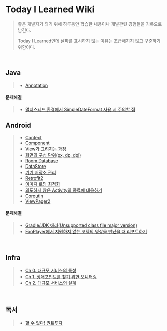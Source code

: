 # Today I Learned Wiki
>좋은 개발자가 되기 위해 하루동안 학습한 내용이나 개발관련 경험들을 기록으로 남긴다.
>
>Today I Learned인데 날짜를 표시하지 않는 이유는 조급해지지 않고 꾸준하기 위함이다.

<br/>

## Java
> - [Annotation](https://github.com/eia51/TIL/blob/main/Java/Study/Annotation.md)
#### 문제해결
> - [멀티스레드 환경에서 SimpleDateFormat 사용 시 주의할 점](https://github.com/eia51/TIL/blob/main/Java/TroubleShooting/caution_of_using_sdf_at_multi_thread.md)

## Android
> - [Context](https://github.com/eia51/TIL/blob/main/Android/Study/android_context.md)
> - [Component](https://github.com/eia51/TIL/blob/main/Android/Study/android_component.md)
> - [View가 그려지는 과정](https://github.com/eia51/TIL/blob/main/Android/Study/android_view.md)
> - [화면의 구성 단위(px, dp, dpi)](https://github.com/eia51/TIL/blob/main/Android/Study/android_view.md)
> - [Room Database](https://github.com/eia51/TIL/blob/main/Android/Study/android_room.md)
> - [DataStore](https://github.com/eia51/TIL/blob/main/Android/Study/android_datastore.md)
> - [기기 저장소 관리](https://github.com/eia51/TIL/blob/main/Android/Study/android_storage_management.md)
> - [Retrofit2](https://github.com/eia51/TIL/blob/main/Android/Study/android_retrofit.md)
> - [이미지 로딩 최적화](https://github.com/eia51/TIL/blob/main/Android/Study/android_optimize_image_loading.md)
> - [의도하지 않은 Activity의 종료에 대응하기](https://github.com/eia51/TIL/blob/main/Android/Study/prepare_unexpected_terminate.md)
> - [Coroutin](https://github.com/eia51/TIL/blob/main/Android/Study/android_coroutin.md)
> - [ViewPager2](https://github.com/eia51/TIL/blob/main/Android/Study/android_viewpager2.md)
#### 문제해결
> - [Gradle/JDK 에러(Unsupported class file major version)](https://github.com/eia51/TIL/blob/main/Android/TroubleShooting/unsupported_class_file_major_version.md)
> - [ExoPlayer에서 지원하지 않는 코덱의 영상을 만났을 때 리포트하기](https://github.com/eia51/TIL/blob/main/Android/TroubleShooting/android_valid_check_exo_codec.md)

<br/>

## Infra
> - [Ch 0. 대규모 서비스의 특성](https://github.com/eia51/TIL/blob/main/Infra/0_feature_of_large_scale_server.md)
> - [Ch 1. 장애포인트를 찾기 위한 모니터링](https://github.com/eia51/TIL/blob/main/Infra/1_monitoring_indicator_for_find_fail_point.md)
> - [Ch 2. 대규모 서비스의 설계](https://github.com/eia51/TIL/blob/main/Infra/2_large_scale_service_design.md)

<br/>

## 독서
> - [할 수 있다! 퀀트투자](https://github.com/eia51/TIL/blob/main/Reading/0_do_it_quant.md)

<br/>
